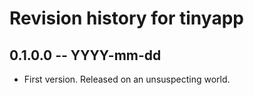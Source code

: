 # Revision history for tinyapp

## 0.1.0.0 -- YYYY-mm-dd

* First version. Released on an unsuspecting world.
